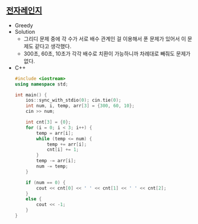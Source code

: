 ## [전자레인지](https://www.acmicpc.net/problem/10162)

- Greedy
- Solution
  - 그리디 문제 중에 각 수가 서로 배수 관계인 걸 이용해서 푼 문제가 있어서 이 문제도 같다고 생각했다.
  - 300초, 60초, 10초가 각각 배수로 치환이 가능하니까 차례대로 빼줘도 문제가 없다.
- C++
  ```cpp
  #include <iostream>
  using namespace std;

  int main() {
      ios::sync_with_stdio(0); cin.tie(0);    
      int num, i, temp, arr[3] = {300, 60, 10};
      cin >> num;

      int cnt[3] = {0};    
      for (i = 0; i < 3; i++) {
          temp = arr[i];
          while (temp <= num) {
              temp += arr[i];
              cnt[i] += 1;
          }
          temp -= arr[i];
          num -= temp;
      }

      if (num == 0) {
          cout << cnt[0] << ' ' << cnt[1] << ' ' << cnt[2];
      }
      else {
          cout << -1;
      }
  }
  ```

